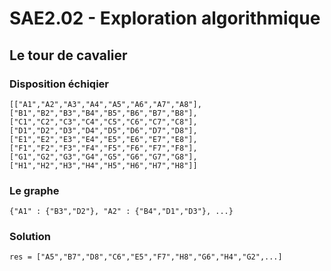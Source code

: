 # SAE2.02 - Exploration algorithmique

## Le tour de cavalier

### Disposition échiqier

    [["A1","A2","A3","A4","A5","A6","A7","A8"],
    ["B1","B2","B3","B4","B5","B6","B7","B8"],
    ["C1","C2","C3","C4","C5","C6","C7","C8"],
    ["D1","D2","D3","D4","D5","D6","D7","D8"],
    ["E1","E2","E3","E4","E5","E6","E7","E8"],
    ["F1","F2","F3","F4","F5","F6","F7","F8"],
    ["G1","G2","G3","G4","G5","G6","G7","G8"],
    ["H1","H2","H3","H4","H5","H6","H7","H8"]]

### Le graphe

    {"A1" : {"B3","D2"}, "A2" : {"B4","D1","D3"}, ...}

### Solution

    res = ["A5","B7","D8","C6","E5","F7","H8","G6","H4","G2",...]